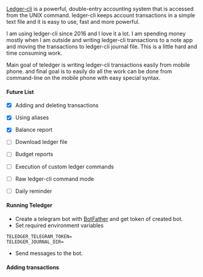[Ledger-cli](https://www.ledger-cli.org/) is a powerful, double-entry accounting system that is accessed from the UNIX command. 
ledger-cli keeps account transactions in a simple text file and it is easy to use, fast and more powerful.

I am using ledger-cli since 2016 and I love it a lot. 
I am spending money mostly when I am outside and writing ledger-cli transactions to a note app and moving the transactions
to ledger-cli journal file. This is a little hard and time consuming work.

Main goal of teledger is writing ledger-cli transactions easily from mobile phone.
and final goal is to easily do all the work can be done from command-line on the mobile phone with easy special syntax.

#### Future List

- [x] Adding and deleting transactions
- [x] Using aliases
- [x] Balance report
- [ ] Download ledger file
- [ ] Budget reports
- [ ] Execution of custom ledger commands
- [ ] Raw ledger-cli command mode
- [ ] Daily reminder




#### Running Teledger

- Create a telegram bot with [BotFather](http://t.me/BotFather) and get token of created bot.
- Set required environment variables
```
TELEDGER_TELEGRAM_TOKEN=
TELEDGER_JOURNAL_DIR=
```
- Send messages to the bot.

#### Adding transactions
